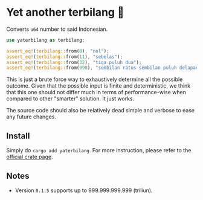 # Yet another terbilang 🤷

Converts `u64` number to said Indonesian.

```rust
use yaterbilang as terbilang;

assert_eq!(terbilang::from(0), "nol");
assert_eq!(terbilang::from(11), "sebelas");
assert_eq!(terbilang::from(32), "tiga puluh dua");
assert_eq!(terbilang::from(998), "sembilan ratus sembilan puluh delapan");
```


This is just a brute force way to exhaustively determine all the possible outcome.
Given that the possible input is finite and deterministic, we think that this one should not differ much in terms of 
performance-wise when compared to other "smarter" solution. It just works.

The source code should also be relatively dead simple and verbose to ease any future changes.

## Install

Simply do `cargo add yaterbilang`. For more instruction, please refer to the [official crate page](https://crates.io/crates/yaterbilang).

## Notes

-  Version `0.1.5` supports up to 999.999.999.999 (triliun).
